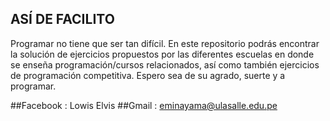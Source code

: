 ## ASÍ DE FACILITO
Programar no tiene que ser tan difícil. En este repositorio podrás encontrar la solución de ejercicios propuestos por las diferentes escuelas en donde se enseña programación/cursos relacionados, así como también ejercicios de programación competitiva. Espero sea de su agrado, suerte y a  programar.

##Facebook : Lowis Elvis
##Gmail    : eminayama@ulasalle.edu.pe

